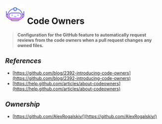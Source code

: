 # ![image info](../assets/icons/icons8-inspector-64.png) Code Owners

> **Configuration for the GitHub feature to automatically request reviews from the code owners when a pull request changes any owned files.**

## _References_

* [https://github.com/blog/2392-introducing-code-owners](https://github.com/blog/2392-introducing-code-owners)
* [https://help.github.com/articles/about-codeowners](https://help.github.com/articles/about-codeowners)

## _Ownership_

* [https://github.com/AlexRogalskiy/](https://github.com/AlexRogalskiy/)

